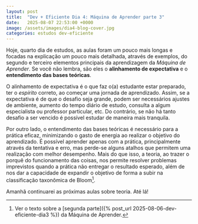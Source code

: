```yaml
---
layout: post
title:  "Dev + Eficiente Dia 4: Máquina de Aprender parte 3"
date:   2025-08-07 22:53:00 +0000
image: /assets/images/dia4-blog-cover.jpg
categories: estudos dev-eficiente
---
```

Hoje, quarto dia de estudos, as aulas foram um pouco mais longas e focadas na explicação um pouco mais detalhada, através de exemplos, do segundo e terceiro elementos principais da aprendizagem da *Máquina de Aprender*. Se você não lembra, são eles o **alinhamento de expectativa** e o **entendimento das bases teóricas**.

O alinhamento de expectativa é o que faz o(a) estudante estar preparado, ter o *espírito* correto, ao começar uma jornada de aprendizado. Assim, se a expectativa é de que o desafio seja grande, podem ser necessários ajustes de ambiente, aumento do tempo diário de estudo, consulta a algum especialista ou professor particular, etc. Do contrário, se não há tanto desafio a ser vencido é possível estudar de maneira mais tranquila.

Por outro lado, o entendimento das bases teóricas é necessário para a prática eficaz, minimizando o gasto de energia ao realizar o objetivo do aprendizado. É possível aprender apenas com a prática, principalmente através da tentativa e erro, mas perde-se alguns atalhos que permitem uma realização com melhor desempenho. Mais do que isso, a teoria, ao trazer o porquê do funcionamento das coisas, nos permite resolver problemas imprevistos quando a prática não entregar o resultado esperado, além de nos dar a capacidade de expandir o objetivo de forma a subir na classificação taxonômica de Bloom[^1].

Amanhã continuarei as próximas aulas sobre teoria. Até lá!

[^1]: Ver o texto sobre a [segunda parte]({% post_url 2025-08-06-dev-eficiente-dia3 %}) da Máquina de Aprender.